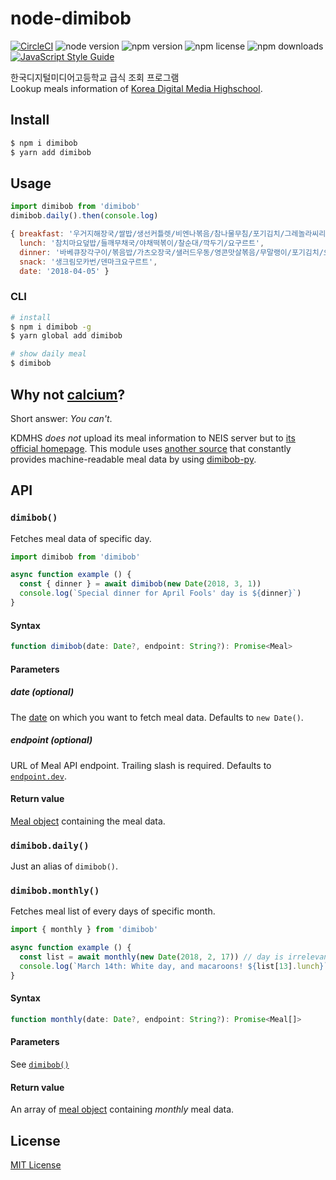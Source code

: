 # node-dimibob
[![CircleCI](https://img.shields.io/circleci/project/github/dimigoin/node-dimibob.svg?style=flat-square)](https://circleci.com/gh/dimigoin/node-dimibob)
![node version](https://img.shields.io/node/v/dimibob.svg?style=flat-square)
![npm version](https://img.shields.io/npm/v/dimibob.svg?style=flat-square)
![npm license](https://img.shields.io/npm/l/dimibob.svg?style=flat-square)
![npm downloads](https://img.shields.io/npm/dt/dimibob.svg?style=flat-square)
[![JavaScript Style Guide](https://img.shields.io/badge/code_style-standard-brightgreen.svg?style=flat-square)](https://standardjs.com)

한국디지털미디어고등학교 급식 조회 프로그램<br>
Lookup meals information of [Korea Digital Media Highschool](https://dimigo.hs.kr/).

## Install
```bash
$ npm i dimibob
$ yarn add dimibob
```

## Usage
```js
import dimibob from 'dimibob'
dimibob.daily().then(console.log)
```

```js
{ breakfast: '우거지해장국/쌀밥/생선커틀렛/비엔나볶음/참나물무침/포기김치/그레놀라씨리얼/우유',
  lunch: '참치마요덮밥/들깨무채국/야채떡볶이/찰순대/깍두기/요구르트',
  dinner: '바베큐장각구이/볶음밥/가츠오장국/샐러드우동/영콘맛살볶음/무말랭이/포기김치/오렌지/매실쥬스',
  snack: '생크림모카번/덴마크요구르트',
  date: '2018-04-05' }
```

### CLI
```bash
# install
$ npm i dimibob -g
$ yarn global add dimibob

# show daily meal
$ dimibob
```

## Why not [calcium](https://npmjs.com/package/calcium)?
Short answer: *You can't*.

KDMHS *does not* upload its meal information to NEIS server but to [its official homepage](https://dimigo.hs.kr/index.php?mid=school_cafeteria). This module uses [another source](https://dimigo.in) that constantly provides machine-readable meal data by using [dimibob-py](https://github.com/ChalkPE/dimibob-py).

## API

### `dimibob()`
Fetches meal data of specific day.
```js
import dimibob from 'dimibob'

async function example () {
  const { dinner } = await dimibob(new Date(2018, 3, 1))
  console.log(`Special dinner for April Fools' day is ${dinner}`)
}
```

#### Syntax
```js
function dimibob(date: Date?, endpoint: String?): Promise<Meal>
```

#### Parameters
##### date (optional)
The [date] on which you want to fetch meal data. Defaults to `new Date()`.

##### endpoint (optional)
URL of Meal API endpoint. Trailing slash is required. Defaults to [`endpoint.dev`](lib/endpoint.js).

#### Return value
[Meal object] containing the meal data.

### `dimibob.daily()`
Just an alias of `dimibob()`.

### `dimibob.monthly()`
Fetches meal list of every days of specific month.

```js
import { monthly } from 'dimibob'

async function example () {
  const list = await monthly(new Date(2018, 2, 17)) // day is irrelevant
  console.log(`March 14th: White day, and macaroons! ${list[13].lunch}`)
}
```

#### Syntax
```js
function monthly(date: Date?, endpoint: String?): Promise<Meal[]>
```

#### Parameters
See [`dimibob()`](#parameters)

#### Return value
An array of [meal object] containing *monthly* meal data.

[date]: https://developer.mozilla.org/en-US/docs/Web/JavaScript/Reference/Global_Objects/Date
[meal object]: https://api.dimigo.in/#!/dimibobs/get_dimibob_today_resource

## License
[MIT License](LICENSE)
